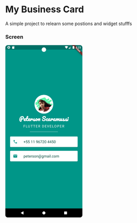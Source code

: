 # My Business Card

A simple project to relearn some postions and widget stufffs

### Screen

<img src="https://github.com/petscaramussi/mi_card/blob/main/images/screenshot.png" width="48%">


 
